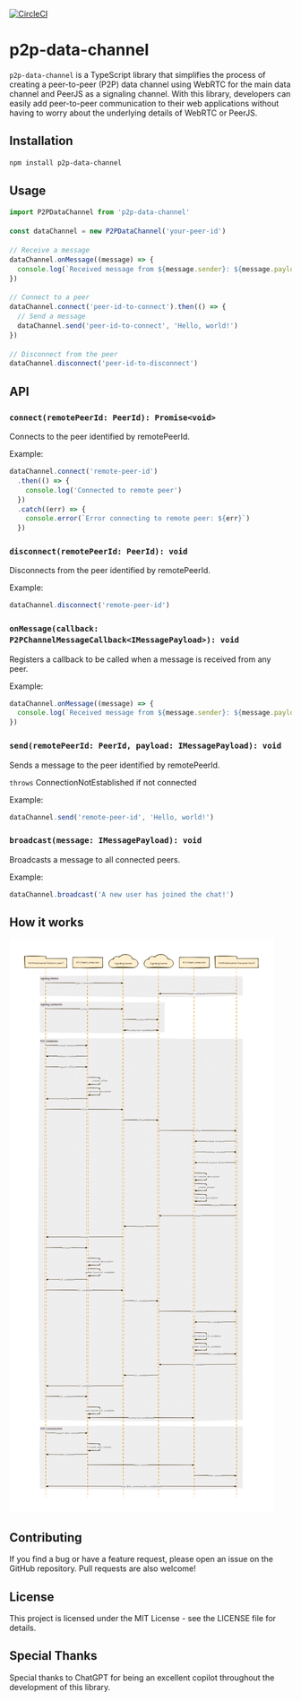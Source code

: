 [![CircleCI](https://dl.circleci.com/status-badge/img/gh/brennervaz/p2p-data-channel/tree/main.svg?style=svg)](https://dl.circleci.com/status-badge/redirect/gh/brennervaz/p2p-data-channel/tree/main)

# p2p-data-channel

`p2p-data-channel` is a TypeScript library that simplifies the process of creating a peer-to-peer (P2P) data channel using WebRTC for the main data channel and PeerJS as a signaling channel. With this library, developers can easily add peer-to-peer communication to their web applications without having to worry about the underlying details of WebRTC or PeerJS.

## Installation


```sh
npm install p2p-data-channel
```

## Usage

```typescript
import P2PDataChannel from 'p2p-data-channel'

const dataChannel = new P2PDataChannel('your-peer-id')

// Receive a message
dataChannel.onMessage((message) => {
  console.log(`Received message from ${message.sender}: ${message.payload}`)
})

// Connect to a peer
dataChannel.connect('peer-id-to-connect').then(() => {
  // Send a message
  dataChannel.send('peer-id-to-connect', 'Hello, world!')
})

// Disconnect from the peer
dataChannel.disconnect('peer-id-to-disconnect')
```

## API

### `connect(remotePeerId: PeerId): Promise<void>`

Connects to the peer identified by remotePeerId.

Example:

```typescript
dataChannel.connect('remote-peer-id')
  .then(() => {
    console.log('Connected to remote peer')
  })
  .catch((err) => {
    console.error(`Error connecting to remote peer: ${err}`)
  })
```

### `disconnect(remotePeerId: PeerId): void`

Disconnects from the peer identified by remotePeerId.

Example:

```typescript
dataChannel.disconnect('remote-peer-id')
```

### `onMessage(callback: P2PChannelMessageCallback<IMessagePayload>): void`

Registers a callback to be called when a message is received from any peer.

Example:

```typescript
dataChannel.onMessage((message) => {
  console.log(`Received message from ${message.sender}: ${message.payload}`);
})
```

### `send(remotePeerId: PeerId, payload: IMessagePayload): void`

Sends a message to the peer identified by remotePeerId.

`throws` ConnectionNotEstablished if not connected

Example:

```typescript
dataChannel.send('remote-peer-id', 'Hello, world!') 
```

### `broadcast(message: IMessagePayload): void`

Broadcasts a message to all connected peers.

Example:

```typescript
dataChannel.broadcast('A new user has joined the chat!')
```


## How it works

![P2PDataChannel diagram](./docs/sequence.png)

## Contributing

If you find a bug or have a feature request, please open an issue on the GitHub repository. Pull requests are also welcome!

## License

This project is licensed under the MIT License - see the LICENSE file for details.

## Special Thanks

Special thanks to ChatGPT for being an excellent copilot throughout the development of this library.